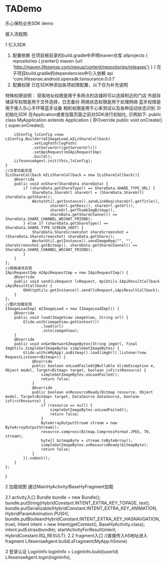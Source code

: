 # TADemo
乐心保险业务SDK demo

接入流程图:

1 引入SDK
1) 配置依赖
在项目根目录的build.gradle中声明maven仓库
allprojects {
    repositories {
        jcenter()
        maven {url 'http://maven.lifesense.com/nexus/content/repositories/releases'}
    }
}
在子项目build.gradle的dependencies中引入依赖
api 'com.lifesense.android.opensdk:lsinsurance:0.0.1'
2) 配置权限
已在SDK种添加各项权限配置，以下仅为补充说明
        <uses-permission android:name="android.permission.INTERNET"/>
    <!-- 检测联网方式, 区分用户设备使用的是2G、3G或是WiFi -->
    <uses-permission android:name="android.permission.ACCESS_NETWORK_STATE" />
    <uses-permission android:name="android.permission.ACCESS_WIFI_STATE" />
    <!-- 外部存储写入权限 -->
    <uses-permission android:name="android.permission.WRITE_EXTERNAL_STORAGE" />
    <!-- 为了更好的体验需要获取地理信息的权限 (以下非必须权限) -->
    <uses-permission android:name="android.permission.ACCESS_GPS" />
    <uses-permission android:name="android.permission.ACCESS_ASSISTED_GPS" />
    <uses-permission android:name="android.permission.ACCESS_LOCATION" />
    <uses-permission android:name="android.permission.ACCESS_FINE_LOCATION" />
    <uses-permission android:name="android.permission.ACCESS_COARSE_LOCATION" />
    <uses-permission android:name="android.permission.READ_PHONE_STATE" />
    <!-- 蓝牙相关 -->
    <uses-permission android:name="android.permission.BLUETOOTH" />
    <uses-permission android:name="android.permission.BLUETOOTH_ADMIN" />
    <!-- 相机 -->
    <uses-permission android:name="android.permission.CAMERA" />
    <uses-permission android:name="android.permission.FLASHLIGHT" />
特殊权限说明：
获取地址权限是用于多网点的店铺将可以选择附近的门店
外部存储读写权限是用于文件选择，日志备份
网络状态权限是用于处理网络
蓝牙权限是用于接入乐心手环等蓝牙设备
相机权限是用于心率测试以及各种运动状态识别
3) 初始化SDK
在Application或者加载页面之前对SDK进行初始化, 示例如下:
public class MyApplication extends Application {
    @Override
    public void onCreate() {
        super.onCreate();
        
        LSConfig lsConfig =new LSConfig.Builder(mIImageLoad,mILsShareCallback)
                .setLogPath(logPath)
                .setServerUrl(getServerUrl())
                .setApiRequest(mIApiRequestImp)
                .build();
        LifesenseAgent.init(this,lsConfig);
    }
    //分享功能实现
    ILsShareCallback mILsShareCallback = new ILsShareCallback(){
        @Override
        public void onShare(ShareData shareData) {
            if (shareData.getShareType() == ShareData.SHARE_TYPE_URL) {
                ShareData.ShareUrl shareUrl = (ShareData.ShareUrl) shareData.getShare();
                WechatUtil.getInstance().sendLinkReq(shareUrl.getTitle(),
                        shareUrl.getDesc(), shareUrl.getUrl(),
                        shareUrl.getThumbImgBitmap(),
                        shareData.getShareChannel() == ShareData.SHARE_CHANNEL_WECHAT_FRIEND);
            } else if (shareData.getShareType() == ShareData.SHARE_TYPE_SCREEN_SHOT) {
                ShareData.ShareScreenshot shareScreenshot = (ShareData.ShareScreenshot) shareData.getShare();
                WechatUtil.getInstance().sendImageReq("", "", shareScreenshot.getBitmap(), shareData.getShareChannel() == ShareData.SHARE_CHANNEL_WECHAT_FRIEND);
            }
        }
    };
    //网络请求实现
    IApiRequestImp mIApiRequestImp = new IApiRequestImp() {
        @Override
        public void send(LsRequest lsRequest, ApiUtils.IApiResultCallback iApiResultCallback) {
            OkHttpUtils.getInstance().send(lsRequest,iApiResultCallback);
        }
    };
    //图片加载实现
    IImageLoadImpl mIImageLoad = new IImageLoadImpl() {
        @Override
        public void load(ImageView imageView, String url) {
            Glide.with(imageView.getContext())
                    .load(url)
                    .into(imageView);
        }
        @Override
        public void onGetNetworkImageBytes(String imgUrl, final ImgUtils.SimpleGetImageBytes simpleGetImageBytes) {
            Glide.with(mMyApp).asBitmap().load(imgUrl).listener(new RequestListener<Bitmap>() {
                @Override
                public boolean onLoadFailed(@Nullable GlideException e, Object model, Target<Bitmap> target, boolean isFirstResource) {
                    simpleGetImageBytes.onLoadFailed();
                    return false;
                }
                @Override
                public boolean onResourceReady(Bitmap resource, Object model, Target<Bitmap> target, DataSource dataSource, boolean isFirstResource) {
                    if (resource == null) {
                        simpleGetImageBytes.onLoadFailed();
                        return false;
                    }
                    ByteArrayOutputStream stream = new ByteArrayOutputStream();
                    resource.compress(Bitmap.CompressFormat.JPEG, 70, stream);
                    byte[] bitmapByte = stream.toByteArray();
                    simpleGetImageBytes.onResourceReady(bitmapByte);
                    return false;
                }
            }).submit();
        }
    };
}

2 加载视图
通过MainHyActivity/BaseHyFragment加载

2.1 activity入口
    Bundle bundle = new Bundle();
    bundle.putString(HybridConstant.INTENT_EXTRA_KEY_TOPAGE, text);
    bundle.putSerializable(HybridConstant.INTENT_EXTRA_KEY_ANIMATION, HybridParamAnimation.PUSH);
    bundle.putBoolean(HybridConstant.INTENT_EXTRA_KEY_HASNAVGATION, true);
    Intent intent = new Intent(getContext(), BaseHyActivity.class);
    intent.putExtras(bundle);
    startActivityForResult(intent, HybridConstant.RQ_RESULT);
2.2 fragment入口
//直接传入h5地址进入fragment
LifesenseAgent.buildLsFragment(MyApp.h5mine)

3 登录认证
LoginInfo loginInfo = LoginInfo.build(userId)
LifesenseAgent.login(loginInfo);

